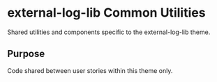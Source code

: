 # external-log-lib Common Utilities

Shared utilities and components specific to the external-log-lib theme.

## Purpose
Code shared between user stories within this theme only.
